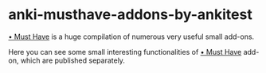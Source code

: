 # anki-musthave-addons-by-ankitest

[• Must Have](https://github.com/ankitest/anki-musthave-addon-by-ankitest) is a huge compilation of numerous very useful small add-ons.

Here you can see some small interesting functionalities of [• Must Have](https://ankiweb.net/shared/info/67643234) add-on, which are published separately.
